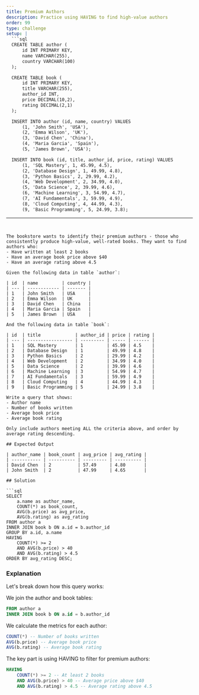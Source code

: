 ```yaml
---
title: Premium Authors
description: Practice using HAVING to find high-value authors
order: 99
type: challenge
setup: |
  ```sql
  CREATE TABLE author (
      id INT PRIMARY KEY,
      name VARCHAR(255),
      country VARCHAR(100)
  );

  CREATE TABLE book (
      id INT PRIMARY KEY,
      title VARCHAR(255),
      author_id INT,
      price DECIMAL(10,2),
      rating DECIMAL(2,1)
  );

  INSERT INTO author (id, name, country) VALUES
      (1, 'John Smith', 'USA'),
      (2, 'Emma Wilson', 'UK'),
      (3, 'David Chen', 'China'),
      (4, 'Maria Garcia', 'Spain'),
      (5, 'James Brown', 'USA');

  INSERT INTO book (id, title, author_id, price, rating) VALUES
      (1, 'SQL Mastery', 1, 45.99, 4.5),
      (2, 'Database Design', 1, 49.99, 4.8),
      (3, 'Python Basics', 2, 29.99, 4.2),
      (4, 'Web Development', 2, 34.99, 4.0),
      (5, 'Data Science', 2, 39.99, 4.6),
      (6, 'Machine Learning', 3, 54.99, 4.7),
      (7, 'AI Fundamentals', 3, 59.99, 4.9),
      (8, 'Cloud Computing', 4, 44.99, 4.3),
      (9, 'Basic Programming', 5, 24.99, 3.8);
  ```
---
```


The bookstore wants to identify their premium authors - those who consistently produce high-value, well-rated books. They want to find authors who:
- Have written at least 2 books
- Have an average book price above $40
- Have an average rating above 4.5

Given the following data in table `author`:

| id  | name         | country |
| --- | ------------ | ------- |
| 1   | John Smith   | USA     |
| 2   | Emma Wilson  | UK      |
| 3   | David Chen   | China   |
| 4   | Maria Garcia | Spain   |
| 5   | James Brown  | USA     |

And the following data in table `book`:

| id  | title             | author_id | price | rating |
| --- | ----------------- | --------- | ----- | ------ |
| 1   | SQL Mastery       | 1         | 45.99 | 4.5    |
| 2   | Database Design   | 1         | 49.99 | 4.8    |
| 3   | Python Basics     | 2         | 29.99 | 4.2    |
| 4   | Web Development   | 2         | 34.99 | 4.0    |
| 5   | Data Science      | 2         | 39.99 | 4.6    |
| 6   | Machine Learning  | 3         | 54.99 | 4.7    |
| 7   | AI Fundamentals   | 3         | 59.99 | 4.9    |
| 8   | Cloud Computing   | 4         | 44.99 | 4.3    |
| 9   | Basic Programming | 5         | 24.99 | 3.8    |

Write a query that shows:
- Author name
- Number of books written
- Average book price
- Average book rating

Only include authors meeting ALL the criteria above, and order by average rating descending.

## Expected Output

| author_name | book_count | avg_price | avg_rating |
| ----------- | ---------- | --------- | ---------- |
| David Chen  | 2          | 57.49     | 4.80       |
| John Smith  | 2          | 47.99     | 4.65       |

## Solution

```sql
SELECT 
    a.name as author_name,
    COUNT(*) as book_count,
    AVG(b.price) as avg_price,
    AVG(b.rating) as avg_rating
FROM author a
INNER JOIN book b ON a.id = b.author_id
GROUP BY a.id, a.name
HAVING 
    COUNT(*) >= 2 
    AND AVG(b.price) > 40 
    AND AVG(b.rating) > 4.5
ORDER BY avg_rating DESC;
```

### Explanation

Let's break down how this query works:

We join the author and book tables:
```sql
FROM author a
INNER JOIN book b ON a.id = b.author_id
```

We calculate the metrics for each author:
```sql
COUNT(*) -- Number of books written
AVG(b.price) -- Average book price
AVG(b.rating) -- Average book rating
```

The key part is using HAVING to filter for premium authors:
```sql
HAVING 
    COUNT(*) >= 2 -- At least 2 books
    AND AVG(b.price) > 40 -- Average price above $40
    AND AVG(b.rating) > 4.5 -- Average rating above 4.5
```
